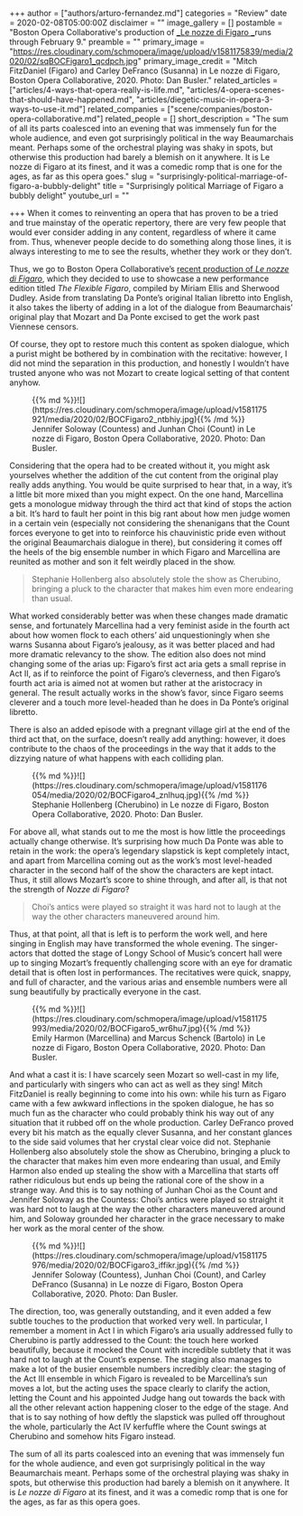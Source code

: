 +++
author = ["authors/arturo-fernandez.md"]
categories = "Review"
date = 2020-02-08T05:00:00Z
disclaimer = ""
image_gallery = []
postamble = "Boston Opera Collaborative's production of [_Le nozze di Figaro _](https://www.bostonoperacollaborative.org/figaro-feb-20)runs through February 9."
preamble = ""
primary_image = "https://res.cloudinary.com/schmopera/image/upload/v1581175839/media/2020/02/sqBOCFigaro1_qcdpch.jpg"
primary_image_credit = "Mitch FitzDaniel (Figaro) and Carley DeFranco (Susanna) in Le nozze di Figaro, Boston Opera Collaborative, 2020. Photo: Dan Busler."
related_articles = ["articles/4-ways-that-opera-really-is-life.md", "articles/4-opera-scenes-that-should-have-happened.md", "articles/diegetic-music-in-opera-3-ways-to-use-it.md"]
related_companies = ["scene/companies/boston-opera-collaborative.md"]
related_people = []
short_description = "The sum of all its parts coalesced into an evening that was immensely fun for the whole audience, and even got surprisingly political in the way Beaumarchais meant. Perhaps some of the orchestral playing was shaky in spots, but otherwise this production had barely a blemish on it anywhere. It is Le nozze di Figaro at its finest, and it was a comedic romp that is one for the ages, as far as this opera goes."
slug = "surprisingly-political-marriage-of-figaro-a-bubbly-delight"
title = "Surprisingly political Marriage of Figaro a bubbly delight"
youtube_url = ""

+++
When it comes to reinventing an opera that has proven to be a tried and true mainstay of the operatic repertory, there are very few people that would ever consider adding in any content, regardless of where it came from. Thus, whenever people decide to do something along those lines, it is always interesting to me to see the results, whether they work or they don’t.

Thus, we go to Boston Opera Collaborative’s [recent production of _Le nozze di Figaro_](https://www.bostonoperacollaborative.org/figaro-feb-20), which they decided to use to showcase a new performance edition titled _The Flexible Figaro_, compiled by Miriam Ellis and Sherwood Dudley. Aside from translating Da Ponte’s original Italian libretto into English, it also takes the liberty of adding in a lot of the dialogue from Beaumarchais’ original play that Mozart and Da Ponte excised to get the work past Viennese censors.

Of course, they opt to restore much this content as spoken dialogue, which a purist might be bothered by in combination with the recitative: however, I did not mind the separation in this production, and honestly I wouldn’t have trusted anyone who was not Mozart to create logical setting of that content anyhow.

<figure data-type="image">{{% md %}}![](https://res.cloudinary.com/schmopera/image/upload/v1581175921/media/2020/02/BOCFigaro2_ntbhiy.jpg){{% /md %}}

<figcaption>Jennifer Soloway (Countess) and Junhan Choi (Count) in Le nozze di Figaro, Boston Opera Collaborative, 2020. Photo: Dan Busler.</figcaption>

</figure>

Considering that the opera had to be created without it, you might ask yourselves whether the addition of the cut content from the original play really adds anything. You would be quite surprised to hear that, in a way, it’s a little bit more mixed than you might expect. On the one hand, Marcellina gets a monologue midway through the third act that kind of stops the action a bit. It’s hard to fault her point in this big rant about how men judge women in a certain vein (especially not considering the shenanigans that the Count forces everyone to get into to reinforce his chauvinistic pride even without the original Beaumarchais dialogue in there), but considering it comes off the heels of the big ensemble number in which Figaro and Marcellina are reunited as mother and son it felt weirdly placed in the show.

> Stephanie Hollenberg also absolutely stole the show as Cherubino, bringing a pluck to the character that makes him even more endearing than usual.

What worked considerably better was when these changes made dramatic sense, and fortunately Marcellina had a very feminist aside in the fourth act about how women flock to each others’ aid unquestioningly when she warns Susanna about Figaro’s jealousy, as it was better placed and had more dramatic relevancy to the show. The edition also does not mind changing some of the arias up: Figaro’s first act aria gets a small reprise in Act II, as if to reinforce the point of Figaro’s cleverness, and then Figaro’s fourth act aria is aimed not at women but rather at the aristocracy in general. The result actually works in the show’s favor, since Figaro seems cleverer and a touch more level-headed than he does in Da Ponte’s original libretto.

There is also an added episode with a pregnant village girl at the end of the third act that, on the surface, doesn’t really add anything: however, it does contribute to the chaos of the proceedings in the way that it adds to the dizzying nature of what happens with each colliding plan.

<figure data-type="image">{{% md %}}![](https://res.cloudinary.com/schmopera/image/upload/v1581176054/media/2020/02/BOCFigaro4_znlhuq.jpg){{% /md %}}

<figcaption>Stephanie Hollenberg (Cherubino) in Le nozze di Figaro, Boston Opera Collaborative, 2020. Photo: Dan Busler.</figcaption>

</figure>

For above all, what stands out to me the most is how little the proceedings actually change otherwise. It’s surprising how much Da Ponte was able to retain in the work: the opera’s legendary slapstick is kept completely intact, and apart from Marcellina coming out as the work’s most level-headed character in the second half of the show the characters are kept intact. Thus, it still allows Mozart’s score to shine through, and after all, is that not the strength of _Nozze di Figaro_?

> Choi’s antics were played so straight it was hard not to laugh at the way the other characters maneuvered around him.

Thus, at that point, all that is left is to perform the work well, and here singing in English may have transformed the whole evening. The singer-actors that dotted the stage of Longy School of Music’s concert hall were up to singing Mozart’s frequently challenging score with an eye for dramatic detail that is often lost in performances. The recitatives were quick, snappy, and full of character, and the various arias and ensemble numbers were all sung beautifully by practically everyone in the cast.

<figure data-type="image">{{% md %}}![](https://res.cloudinary.com/schmopera/image/upload/v1581175993/media/2020/02/BOCFigaro5_wr6hu7.jpg){{% /md %}}

<figcaption>Emily Harmon (Marcellina) and Marcus Schenck (Bartolo) in Le nozze di Figaro, Boston Opera Collaborative, 2020. Photo: Dan Busler.</figcaption>

</figure>

And what a cast it is: I have scarcely seen Mozart so well-cast in my life, and particularly with singers who can act as well as they sing! Mitch FitzDaniel is really beginning to come into his own: while his turn as Figaro came with a few awkward inflections in the spoken dialogue, he has so much fun as the character who could probably think his way out of any situation that it rubbed off on the whole production. Carley DeFranco proved every bit his match as the equally clever Susanna, and her constant glances to the side said volumes that her crystal clear voice did not. Stephanie Hollenberg also absolutely stole the show as Cherubino, bringing a pluck to the character that makes him even more endearing than usual, and Emily Harmon also ended up stealing the show with a Marcellina that starts off rather ridiculous but ends up being the rational core of the show in a strange way. And this is to say nothing of Junhan Choi as the Count and Jennifer Soloway as the Countess: Choi’s antics were played so straight it was hard not to laugh at the way the other characters maneuvered around him, and Soloway grounded her character in the grace necessary to make her work as the moral center of the show.

<figure data-type="image">{{% md %}}![](https://res.cloudinary.com/schmopera/image/upload/v1581175976/media/2020/02/BOCFigaro3_iffikr.jpg){{% /md %}}

<figcaption>Jennifer Soloway (Countess), Junhan Choi (Count), and Carley DeFranco (Susanna) in Le nozze di Figaro, Boston Opera Collaborative, 2020. Photo: Dan Busler.</figcaption>

</figure>

The direction, too, was generally outstanding, and it even added a few subtle touches to the production that worked very well. In particular, I remember a moment in Act I in which Figaro’s aria usually addressed fully to Cherubino is partly addressed to the Count: the touch here worked beautifully, because it mocked the Count with incredible subtlety that it was hard not to laugh at the Count’s expense. The staging also manages to make a lot of the busier ensemble numbers incredibly clear: the staging of the Act III ensemble in which Figaro is revealed to be Marcellina’s sun moves a lot, but the acting uses the space clearly to clarify the action, letting the Count and his appointed Judge hang out towards the back with all the other relevant action happening closer to the edge of the stage. And that is to say nothing of how deftly the slapstick was pulled off throughout the whole, particularly the Act IV kerfuffle where the Count swings at Cherubino and somehow hits Figaro instead.

The sum of all its parts coalesced into an evening that was immensely fun for the whole audience, and even got surprisingly political in the way Beaumarchais meant. Perhaps some of the orchestral playing was shaky in spots, but otherwise this production had barely a blemish on it anywhere. It is _Le nozze di Figaro_ at its finest, and it was a comedic romp that is one for the ages, as far as this opera goes.